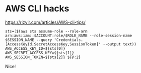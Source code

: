 # AWS CLI hacks
https://rizvir.com/articles/AWS-cli-tips/

```
sts=($(aws sts assume-role --role-arn arn:aws:iam::$ACCOUNT:role/$ROLE_NAME --role-session-name $SESSION_NAME --query 'Credentials.[AccessKeyId,SecretAccessKey,SessionToken]' --output text))
AWS_ACCESS_KEY_ID=${sts[0]}
AWS_SECRET_ACCESS_KEY=${sts[1]}
AWS_SESSION_TOKEN=${sts[2]} ${@:2}

```
Nice!
